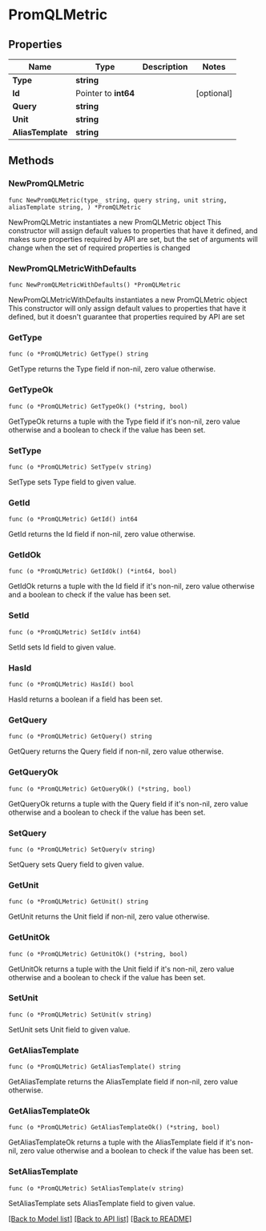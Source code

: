 # PromQLMetric

## Properties

Name | Type | Description | Notes
------------ | ------------- | ------------- | -------------
**Type** | **string** |  | 
**Id** | Pointer to **int64** |  | [optional] 
**Query** | **string** |  | 
**Unit** | **string** |  | 
**AliasTemplate** | **string** |  | 

## Methods

### NewPromQLMetric

`func NewPromQLMetric(type_ string, query string, unit string, aliasTemplate string, ) *PromQLMetric`

NewPromQLMetric instantiates a new PromQLMetric object
This constructor will assign default values to properties that have it defined,
and makes sure properties required by API are set, but the set of arguments
will change when the set of required properties is changed

### NewPromQLMetricWithDefaults

`func NewPromQLMetricWithDefaults() *PromQLMetric`

NewPromQLMetricWithDefaults instantiates a new PromQLMetric object
This constructor will only assign default values to properties that have it defined,
but it doesn't guarantee that properties required by API are set

### GetType

`func (o *PromQLMetric) GetType() string`

GetType returns the Type field if non-nil, zero value otherwise.

### GetTypeOk

`func (o *PromQLMetric) GetTypeOk() (*string, bool)`

GetTypeOk returns a tuple with the Type field if it's non-nil, zero value otherwise
and a boolean to check if the value has been set.

### SetType

`func (o *PromQLMetric) SetType(v string)`

SetType sets Type field to given value.


### GetId

`func (o *PromQLMetric) GetId() int64`

GetId returns the Id field if non-nil, zero value otherwise.

### GetIdOk

`func (o *PromQLMetric) GetIdOk() (*int64, bool)`

GetIdOk returns a tuple with the Id field if it's non-nil, zero value otherwise
and a boolean to check if the value has been set.

### SetId

`func (o *PromQLMetric) SetId(v int64)`

SetId sets Id field to given value.

### HasId

`func (o *PromQLMetric) HasId() bool`

HasId returns a boolean if a field has been set.

### GetQuery

`func (o *PromQLMetric) GetQuery() string`

GetQuery returns the Query field if non-nil, zero value otherwise.

### GetQueryOk

`func (o *PromQLMetric) GetQueryOk() (*string, bool)`

GetQueryOk returns a tuple with the Query field if it's non-nil, zero value otherwise
and a boolean to check if the value has been set.

### SetQuery

`func (o *PromQLMetric) SetQuery(v string)`

SetQuery sets Query field to given value.


### GetUnit

`func (o *PromQLMetric) GetUnit() string`

GetUnit returns the Unit field if non-nil, zero value otherwise.

### GetUnitOk

`func (o *PromQLMetric) GetUnitOk() (*string, bool)`

GetUnitOk returns a tuple with the Unit field if it's non-nil, zero value otherwise
and a boolean to check if the value has been set.

### SetUnit

`func (o *PromQLMetric) SetUnit(v string)`

SetUnit sets Unit field to given value.


### GetAliasTemplate

`func (o *PromQLMetric) GetAliasTemplate() string`

GetAliasTemplate returns the AliasTemplate field if non-nil, zero value otherwise.

### GetAliasTemplateOk

`func (o *PromQLMetric) GetAliasTemplateOk() (*string, bool)`

GetAliasTemplateOk returns a tuple with the AliasTemplate field if it's non-nil, zero value otherwise
and a boolean to check if the value has been set.

### SetAliasTemplate

`func (o *PromQLMetric) SetAliasTemplate(v string)`

SetAliasTemplate sets AliasTemplate field to given value.



[[Back to Model list]](../README.md#documentation-for-models) [[Back to API list]](../README.md#documentation-for-api-endpoints) [[Back to README]](../README.md)


